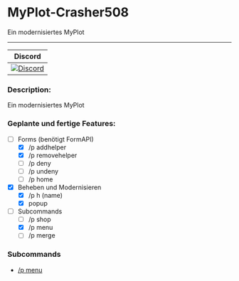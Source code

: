 # MyPlot-Crasher508
Ein modernisiertes MyPlot

---
| Discord |
| :-----: |
[![Discord](https://img.shields.io/badge/chat-on%20discord-7289da.svg)](https://discord.gg/s6H8HjQ) |

### Description:
Ein modernisiertes MyPlot

### Geplante und fertige Features:
- [ ] Forms (benötigt FormAPI)
    - [x] /p addhelper
    - [x] /p removehelper
    - [ ] /p deny
    - [ ] /p undeny
    - [ ] /p home
- [x] Beheben und Modernisieren
    - [x] /p h (name)
    - [x] popup
- [ ] Subcommands
    - [ ] /p shop
    - [x] /p menu
    - [ ] /p merge
    
### Subcommands
- [/p menu](https://gist.github.com/Crasher508/3ea25be94f656c4568e919523671ad40)
